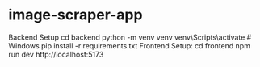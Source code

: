 # image-scraper-app
Backend Setup
cd backend
python -m venv venv
venv\Scripts\activate  # Windows
pip install -r requirements.txt
Frontend Setup:
cd frontend
npm run dev
http://localhost:5173
